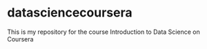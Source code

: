 # datasciencecoursera
This is my repository for the course Introduction to Data Science on Coursera
